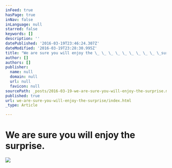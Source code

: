```yaml
---
inFeed: true
hasPage: true
inNav: false
inLanguage: null
starred: false
keywords: []
description: ''
datePublished: '2016-03-19T23:46:24.307Z'
dateModified: '2016-03-19T23:28:30.995Z'
title: "We are sure you will enjoy the \_ \_ \_ \_ \_ \_ \_ \_ \_ \_surprise."
author: []
authors: []
publisher:
  name: null
  domain: null
  url: null
  favicon: null
sourcePath: _posts/2016-03-19-we-are-sure-you-will-enjoy-the-surprise.md
published: true
url: we-are-sure-you-will-enjoy-the-surprise/index.html
_type: Article

---
```

# We are sure you will enjoy the                    surprise.
![](https://the-grid-user-content.s3-us-west-2.amazonaws.com/4b86fb89-1bd3-4fed-9d23-482338092fd6.jpg)